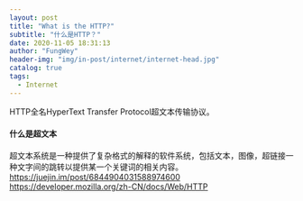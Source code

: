 ```yaml
---
layout: post
title: "What is the HTTP?"
subtitle: "什么是HTTP？"
date: 2020-11-05 18:31:13
author: "FungWey"
header-img: "img/in-post/internet/internet-head.jpg"
catalog: true
tags:
  - Internet
---
```


HTTP全名HyperText Transfer Protocol超文本传输协议。

#### 什么是超文本

超文本系统是一种提供了复杂格式的解释的软件系统，包括文本，图像，超链接一种文字间的跳转以提供某一个关键词的相关内容。
https://juejin.im/post/6844904031588974600
https://developer.mozilla.org/zh-CN/docs/Web/HTTP